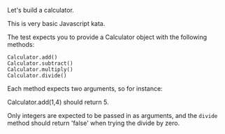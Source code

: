 Let's build a calculator.

This is very basic Javascript kata.

The test expects you to provide a Calculator object with the following methods:

```
Calculator.add()
Calculator.subtract()
Calculator.multiply()
Calculator.divide()
```

Each method expects two arguments, so for instance:

Calculator.add(1,4) should return 5.

Only integers are expected to be passed in as arguments, and the `divide` method should return 'false' when trying the divide by zero.